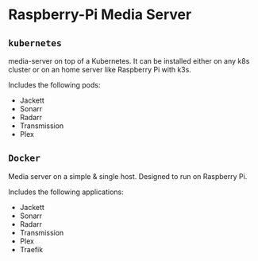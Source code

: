 # Raspberry-Pi Media Server


## `kubernetes`
media-server on top of a Kubernetes.
It can be installed either on any k8s cluster or on an home server like Raspberry Pi with k3s.

Includes the following pods:
- Jackett
- Sonarr
- Radarr
- Transmission
- Plex

## `Docker`
Media server on a simple & single host. Designed to run on Raspberry Pi.


Includes the following applications:
- Jackett
- Sonarr
- Radarr
- Transmission
- Plex
- Traefik
